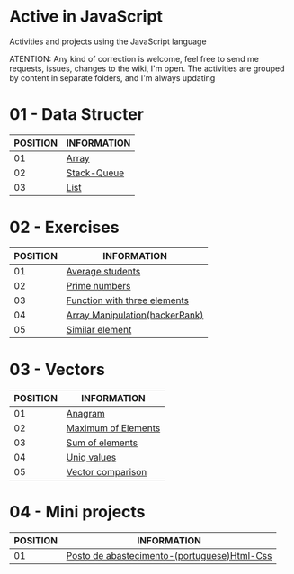 # Active in JavaScript
Activities and projects using the JavaScript language

ATENTION: Any kind of correction is welcome, feel free to send me requests, issues, changes to the wiki, I'm open.
The activities are grouped by content in separate folders, and I'm always updating

# 01 - Data Structer
POSITION|INFORMATION 
--------- | ------
01     |<a href="https://github.com/ddenerson/JavaScript/blob/master/Activity/01%20-%20Data%20structure/01%20-%20Array/01%20-%20Array.js">Array</a>
02   |<a href="https://github.com/ddenerson/JavaScript/tree/master/Activity/01%20-%20Data%20structure/02%20-Stack-Queue">Stack-Queue</a>
03   |<a href="https://github.com/ddenerson/JavaScript/tree/master/Activity/01%20-%20Data%20structure/03 - List">List</a>



# 02 - Exercises

POSITION|INFORMATION 
--------- | ------
01     |<a href="https://github.com/ddenerson/JavaScript/blob/master/Activity/02%20-%20Several/01%20-%20Average%20student.js">Average students<a/>
02   |  <a href="https://github.com/ddenerson/JavaScript/blob/master/Activity/02%20-%20Several/02%20-%20Prime%20numbers.js">Prime numbers<a/>
03   | <a href="https://github.com/ddenerson/JavaScript/blob/master/Activity/02%20-%20Several/03%20-%20Function%20with%20three%20elements.js">Function with three elements</a>
04  | <a href="https://github.com/ddenerson/JavaScript/blob/master/Activity/02%20-%20Several/04%20-%20Array%20Manipulation(hackerRank).js">Array Manipulation(hackerRank)</a>
05  |<a href="https://github.com/ddenerson/JavaScript/blob/master/Activity/02%20-%20Several/05%20-%20Similar%20element.js">Similar element</a>

# 03 - Vectors

POSITION|INFORMATION 
--------- | ------
01     |<a href="https://github.com/ddenerson/JavaScript/blob/master/Activity/03%20-%20Vectors/Anagram.js">Anagram</a>
02   |<a href="https://github.com/ddenerson/JavaScript/blob/master/Activity/03%20-%20Vectors/Maximum%20of%20Elements.js">Maximum of Elements</a>
03   |<a href="https://github.com/ddenerson/JavaScript/blob/master/Activity/03%20-%20Vectors/Sum%20of%20elements.js">Sum of elements</a>
04  |<a href="https://github.com/ddenerson/JavaScript/blob/master/Activity/03%20-%20Vectors/Uniq%20values.js">Uniq values</a>
05  |<a href="https://github.com/ddenerson/JavaScript/blob/master/Activity/03%20-%20Vectors/vector%20comparison.js">Vector comparison</a>

# 04 - Mini projects

POSITION|INFORMATION 
--------- | ------
01     |<a href="https://github.com/ddenerson/JavaScript/tree/master/Activity/04%20-%20Projects/01%20-Posto%20de%20abastecimento">Posto de abastecimento-(portuguese)Html-Css<a/>




